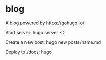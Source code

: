 # blog

A blog powered by https://gohugo.io/

Start server: hugo server -D

Create a new post: hugo new posts/name.md

Deploy to /docs: hugo
